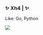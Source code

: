 ### ✨ Xh4  |  ✨

Like: Go, Python


<img src="https://media.giphy.com/media/azkxmGY70L0KQ/giphy.gif">

